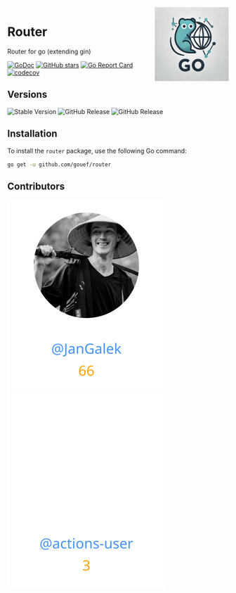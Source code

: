 <img align=right width="168" src="docs/gouef_logo.png">

# Router
Router for go (extending gin)

[![GoDoc](https://pkg.go.dev/badge/github.com/gouef/router.svg)](https://pkg.go.dev/github.com/gouef/router)
[![GitHub stars](https://img.shields.io/github/stars/gouef/router?style=social)](https://github.com/gouef/router/stargazers)
[![Go Report Card](https://goreportcard.com/badge/github.com/gouef/router)](https://goreportcard.com/report/github.com/gouef/router)
[![codecov](https://codecov.io/github/gouef/router/branch/main/graph/badge.svg?token=YUG8EMH6Q8)](https://codecov.io/github/gouef/router)

## Versions
![Stable Version](https://img.shields.io/github/v/release/gouef/router?label=Stable&labelColor=green)
![GitHub Release](https://img.shields.io/github/v/release/gouef/router?label=RC&include_prereleases&filter=*rc*&logoSize=diago)
![GitHub Release](https://img.shields.io/github/v/release/gouef/router?label=Beta&include_prereleases&filter=*beta*&logoSize=diago)

## Installation

To install the `router` package, use the following Go command:

```bash
go get -u github.com/gouef/router
```


## Contributors

<div>
<span>
  <a href="https://github.com/JanGalek"><img src="https://raw.githubusercontent.com/gouef/router/refs/heads/contributors-svg/.github/contributors/JanGalek.svg" alt="JanGalek" /></a>
</span>
<span>
  <a href="https://github.com/actions-user"><img src="https://raw.githubusercontent.com/gouef/router/refs/heads/contributors-svg/.github/contributors/actions-user.svg" alt="actions-user" /></a>
</span>
</div>

